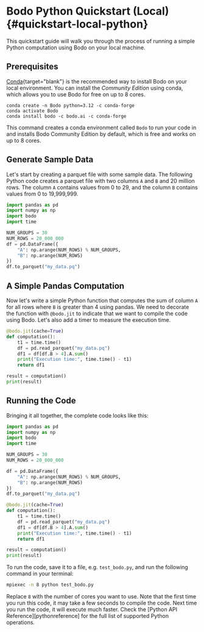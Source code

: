 # Bodo Python Quickstart (Local) {#quickstart-local-python}

This quickstart guide will walk you through the process of running a simple Python computation using Bodo on your local machine.

## Prerequisites

[Conda](https://docs.conda.io){target="blank"} is the recommended way to install Bodo on your local environment. You can install the _Community Edition_ using conda, which allows you to use Bodo for free on up to 8 cores. 


```console 
conda create -n Bodo python=3.12 -c conda-forge
conda activate Bodo
conda install bodo -c bodo.ai -c conda-forge
```

This command creates a conda environment called `Bodo` to run your code in and installs Bodo Community Edition by default, which is free and works on up to 8 cores.


## Generate Sample Data

Let's start by creating a parquet file with some sample data. The following Python code creates a parquet file with two columns `A` and `B` and 20 million rows. The column `A` contains values from 0 to 29, and the column `B` contains values from 0 to 19,999,999.

```python
import pandas as pd
import numpy as np
import bodo
import time

NUM_GROUPS = 30
NUM_ROWS = 20_000_000
df = pd.DataFrame({
    "A": np.arange(NUM_ROWS) % NUM_GROUPS,
    "B": np.arange(NUM_ROWS)
})
df.to_parquet("my_data.pq")
```

## A Simple Pandas Computation

Now let's write a simple Python function that computes the sum of column `A` for all rows where `B` is greater than 4 using pandas. We need to decorate the function with `@bodo.jit` to indicate that we want to compile the code using Bodo. Let's also add a timer to measure the execution time.


```python
@bodo.jit(cache=True)
def computation():
    t1 = time.time()
    df = pd.read_parquet("my_data.pq")
    df1 = df[df.B > 4].A.sum()
    print("Execution time:", time.time() - t1)
    return df1

result = computation()
print(result)
```

## Running the Code

Bringing it all together, the complete code looks like this:

```python
import pandas as pd
import numpy as np
import bodo
import time

NUM_GROUPS = 30
NUM_ROWS = 20_000_000

df = pd.DataFrame({
    "A": np.arange(NUM_ROWS) % NUM_GROUPS,
    "B": np.arange(NUM_ROWS)
})
df.to_parquet("my_data.pq")

@bodo.jit(cache=True)
def computation():
    t1 = time.time()
    df = pd.read_parquet("my_data.pq")
    df1 = df[df.B > 4].A.sum()
    print("Execution time:", time.time() - t1)
    return df1

result = computation()
print(result)
```

To run the code, save it to a file, e.g. `test_bodo.py`, and run the following command in your terminal:

```bash
mpiexec -n 8 python test_bodo.py
```

Replace `8` with the number of cores you want to use. Note that the first time you run this code, it may take a few seconds to compile the code. Next time you run the code, it will execute much faster. Check the [Python API Reference][pythonreference] for the full list of supported Python operations.

